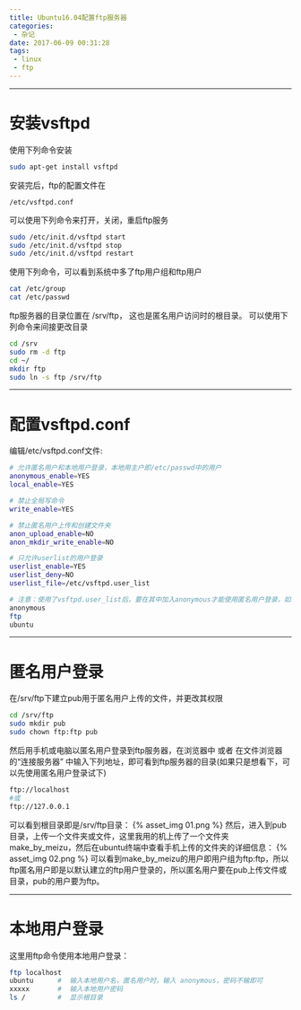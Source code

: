 ```yaml
---
title: Ubuntu16.04配置ftp服务器
categories:
 - 杂记
date: 2017-06-09 00:31:28
tags: 
 - linux
 - ftp
---
```



---
# 安装vsftpd
使用下列命令安装

```bash
sudo apt-get install vsftpd
```

安装完后，ftp的配置文件在

```
/etc/vsftpd.conf
```

<!-- more -->

可以使用下列命令来打开，关闭，重启ftp服务

```bash
sudo /etc/init.d/vsftpd start
sudo /etc/init.d/vsftpd stop
sudo /etc/init.d/vsftpd restart
```

使用下列命令，可以看到系统中多了ftp用户组和ftp用户

```bash
cat /etc/group
cat /etc/passwd
```

ftp服务器的目录位置在 /srv/ftp， 这也是匿名用户访问时的根目录。
可以使用下列命令来间接更改目录

```bash
cd /srv
sudo rm -d ftp
cd ~/
mkdir ftp
sudo ln -s ftp /srv/ftp
```

---
# 配置vsftpd.conf
编辑/etc/vsftpd.conf文件:

```bash
# 允许匿名用户和本地用户登录，本地用主户即/etc/passwd中的用户
anonymous_enable=YES
local_enable=YES

# 禁止全局写命令
write_enable=YES

# 禁止匿名用户上传和创建文件夹
anon_upload_enable=NO
anon_mkdir_write_enable=NO

# 只允许userlist的用户登录
userlist_enable=YES
userlist_deny=NO
userlist_file=/etc/vsftpd.user_list

# 注意：使用了vsftpd.user_list后，要在其中加入anonymous才能使用匿名用户登录，如以下内容，表示只有匿名用户和名为ftp的用户，以及本地用户ubuntu可以登录
anonymous
ftp
ubuntu

```


---
# 匿名用户登录
在/srv/ftp下建立pub用于匿名用户上传的文件，并更改其权限

```bash
cd /srv/ftp
sudo mkdir pub
sudo chown ftp:ftp pub
```

然后用手机或电脑以匿名用户登录到ftp服务器，在浏览器中 或者 在文件浏览器的“连接服务器” 中输入下列地址，即可看到ftp服务器的目录(如果只是想看下，可以先使用匿名用户登录试下)

```bash
ftp://localhost
#或
ftp://127.0.0.1
```

可以看到根目录即是/srv/ftp目录：
{% asset_img 01.png %}
然后，进入到pub目录，上传一个文件夹或文件，这里我用的机上传了一个文件夹make_by_meizu，然后在ubuntu终端中查看手机上传的文件夹的详细信息：
{% asset_img 02.png %}
可以看到make_by_meizu的用户即用户组为ftp:ftp，所以ftp匿名用户即是以默认建立的ftp用户登录的，所以匿名用户要在pub上传文件或目录，pub的用户要为ftp。

---
# 本地用户登录
这里用ftp命令使用本地用户登录：

```bash
ftp localhost
ubuntu		#  输入本地用户名，匿名用户时，输入 anonymous，密码不输即可
xxxxx		#  输入本地用户密码
ls /		#  显示根目录
```
